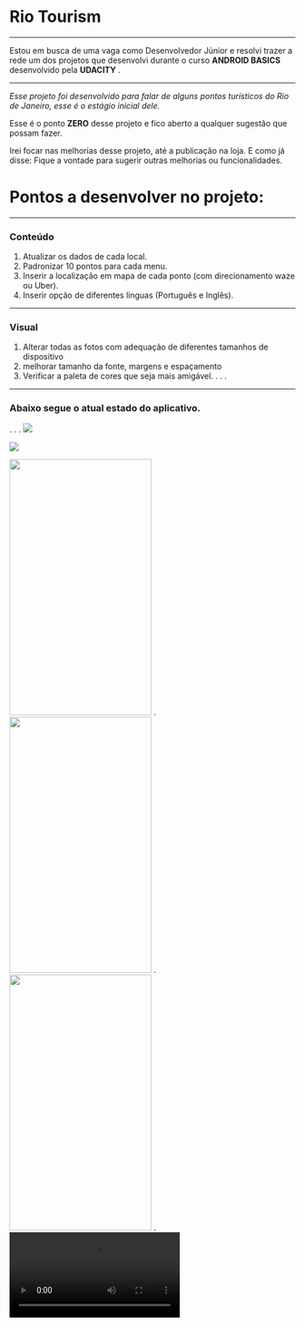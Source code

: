 # Rio Tourism

------------

Estou em busca de uma vaga como Desenvolvedor Júnior e resolvi trazer a rede um dos projetos que desenvolvi durante o curso **ANDROID BASICS** desenvolvido pela **UDACITY** .

------------


*Esse projeto foi desenvolvido para falar de alguns pontos turísticos do Rio de Janeiro, esse é o estágio inicial dele.*

Esse é o ponto **ZERO** desse projeto e fico aberto a qualquer sugestão que possam fazer.

Irei focar nas melhorias desse projeto, até a publicação na loja.
E como já disse: Fique a vontade para sugerir outras melhorias ou funcionalidades.

# Pontos a desenvolver no projeto:

------------
### Conteúdo
1.  Atualizar os dados de cada local.
1.  Padronizar 10 pontos para cada menu.
1. Inserir a localização em mapa de cada ponto (com direcionamento waze ou Uber).
1. Inserir opção de diferentes línguas (Português e Inglês).


------------
### Visual

1. Alterar todas as fotos com adequação de diferentes tamanhos de dispositivo
1. melhorar tamanho da fonte, margens e espaçamento
1. Verificar a paleta de cores que seja mais amigável.
.
.
.

------------

### Abaixo segue o atual estado do aplicativo.
.
.
.
![]("status/dia1/restaurantes.jpeg")

![]("/status/dia1/restaurantes.jpeg")

<img src="https://drive.google.com/file/d/17gUqcRDcIVLEG9D-2Qsr_ks_GzlxahDT/view" height="450" width="250">
.
<img src="https://drive.google.com/file/d/1plHGBc4ZtgJZEFcK_yV_dVcEUhHV-nTh/view" height="450" width="250">
.
<img src="https://drive.google.com/file/d/1JIQYW6hPRQQoz4bm26i_Y80EgJ7xY1jL/view" height="450" width="250">
.
<video src="">
